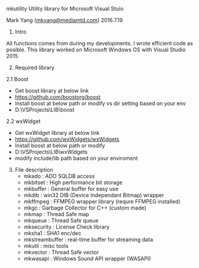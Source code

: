 mkutility 
Utility library for Microsoft Visual Stuio

Mark Yang  (mkyang@mediamtd.com)
2016.7.19


1. Intro

All functions comes from during my developments.
I wrote efficient code as posible.
This library worked on Microsoft Windows OS with Visual Studio 2015

2. Required library

2.1 Boost
   - Get boost library at below link
   - https://github.com/boostorg/boost
   - Install boost at below path or modify vs dir setting based on your env
   - D:\VSProjects\LIB\boost

2.2 wxWidget
   - Get wxWidget library at below link
   - https://github.com/wxWidgets/wxWidgets
   - Install boost at below path or modify
   - D:\VSProjects\LIB\wxWidgets
   - modify include/lib path based on your enviroment


3. File description
   - mkado     :  ADO SQLDB access
   - mkbitset   : High performance bit storage 
   - mkbuffer  : General buffer for easy use
   - mkdib      : win32 DIB (Device Independant Bitmap) wrapper
   - mkffmpeg : FFMPEG wrapper library (requre FFMPEG installed)
   - mkgc        : Garbage Collector for C++ (custom made)
   - mkmap    :  Thread Safe map
   - mkqueue :  Thread Safe queue
   - mksecurity : License Check library
   - mksha1      : SHA1 enc/dec
   - mkstreambuffer : real-time buffer for streaming data
   - mkutil         : misc tools
   - mkvector    : Thread Safe vector
   - mkwasapi  : Windows Sound API wrapper (WASAPI)
